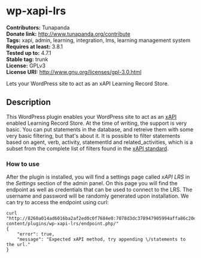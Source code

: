 # wp-xapi-lrs 
**Contributors:** Tunapanda  
**Donate link:** http://www.tunapanda.org/contribute  
**Tags:** xapi, admin, learning, integration, lms, learning management system  
**Requires at least:** 3.8.1  
**Tested up to:** 4.7.1  
**Stable tag:** trunk  
**License:** GPLv3  
**License URI:** http://www.gnu.org/licenses/gpl-3.0.html  

Lets your WordPress site to act as an xAPI Learning Record Store.


## Description 
This WordPress plugin enables your WordPress site to act as an 
[xAPI](https://en.wikipedia.org/wiki/Experience_API_(Tin_Can_API)) enabled 
Learning Record Store. At the time of writing, the support is very basic. 
You can put statements in the database, and retreive them with some very basic 
filtering, but that's about it. It is possible to filter statements based on 
agent, verb, activity, statementId and related_activities, which is a subset 
from the complete list of filters found in the 
[xAPI standard](https://github.com/adlnet/xAPI-Spec/blob/master/xAPI-Communication.md#213-get-statements).


### How to use 

After the plugin is installed, you will find a settings page called
_xAPI LRS_ in the _Settings_ section of the admin panel. On this page
you will find the endpoint as well as credentials that can be used to connect
to the LRS. The username and password will be randomly generated upon
installation. We can try to access the endpoint using curl:

    curl "http://8260a014ad6016ba2af2ed0c0f7684e0:7078d3dc378947905994affa86c20d48@localhost/wordpress/wp-content/plugins/wp-xapi-lrs/endpoint.php/"
    {
        "error": true,
        "message": "Expected xAPI method, try appending \/statements to the url."
    }
